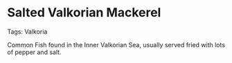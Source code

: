 # Salted Valkorian Mackerel

Tags: Valkoria

Common Fish found in the Inner Valkorian Sea, usually served fried with lots of pepper and salt.